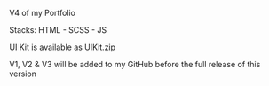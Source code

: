 V4 of my Portfolio

Stacks: HTML - SCSS - JS

UI Kit is available as UIKit.zip

V1, V2 & V3 will be added to my GitHub before the full release of this version
